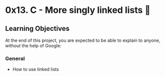 # 0x13. C - More singly linked lists  🔋

## Learning Objectives

At the end of this project, you are expected to be able to explain to anyone, without the help of Google:

### General

* How to use linked lists
